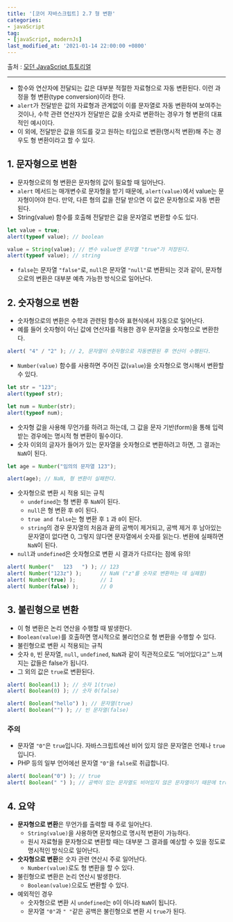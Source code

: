 ```yaml
---
title: '[코어 자바스크립트] 2.7 형 변환'
categories:
- javaScript
tag:
- [javaScript, modernJs]
last_modified_at: '2021-01-14 22:00:00 +0800'
---
```


출처 : [모던 JavaScript 튜토리얼](https://ko.javascript.info/)

---

- 함수와 연산자에 전달되는 값은 대부분 적절한 자료형으로 자동 변환된다. 이런 과정을 형 변환(type conversion)이라 한다.
- `alert`가 전달받은 값의 자료형과 관계없이 이를 문자열로 자동 변환하여 보여주는 것이나, 수학 관련 연산자가 전달받은 값을 숫자로 변환하는 경우가 형 변환의 대표적인 예시이다.
- 이 외에, 전달받은 값을 의도를 갖고 원하는 타입으로 변환(명시적 변환)해 주는 경우도 형 변환이라고 할 수 있다.

## 1. 문자형으로 변환

- 문자형으로의 형 변환은 문자형의 값이 필요할 때 일어난다.
- `alert` 메서드는 매개변수로 문자형을 받기 때문에, `alert(value)`에서 value는 문자형이어야 한다. 만약, 다른 형의 값을 전달 받으면 이 값은 문자형으로 자동 변환된다.
- String(value) 함수를 호출해 전달받은 값을 문자열로 변환할 수도 있다.

```jsx
let value = true;
alert(typeof value); // boolean

value = String(value); // 변수 value엔 문자열 "true"가 저장된다.
alert(typeof value); // string
```

- `false`는 문자열 `"false"`로, `null`은 문자열 `"null"`로 변환되는 것과 같이, 문자형으로의 변환은 대부분 예측 가능한 방식으로 일어난다.

## 2. 숫자형으로 변환

- 숫자형으로의 변환은 수학과 관련된 함수와 표현식에서 자동으로 일어난다.
- 예를 들어 숫자형이 아닌 값에 연산자를 적용한 경우 문자열을 숫자형으로 변환한다.

```jsx
alert( "4" / "2" ); // 2, 문자열이 숫자형으로 자동변환된 후 연산이 수행된다.
```

- `Number(value)` 함수를 사용하면 주어진 값(`value`)을 숫자형으로 명시해서 변환할 수 있다.

```jsx
let str = "123";
alert(typeof str);

let num = Number(str);
alert(typeof num);
```

- 숫자형 값을 사용해 무언가를 하려고 하는데, 그 값을 문자 기반(form)을 통해 입력받는 경우에는 명시적 형 변환이 필수이다.
- 숫자 이외의 글자가 들어가 있는 문자열을 숫자형으로 변환하려고 하면, 그 결과는 `NaN`이 된다.

```jsx
let age = Number("임의의 문자열 123");

alert(age); // NaN, 형 변환이 실패한다.
```

- 숫자형으로 변환 시 적용 되는 규칙
    - `undefined`는 형 변환 후 `NaN`이 된다.
    - `null`은 형 변환 후 `0`이 된다.
    - `true and false`는 형 변환 후 `1` 과 `0`이 된다.
    - `string`의 경우 문자열의 처음과 끝의 공백이 제거되고, 공백 제거 후 남아있는 문자열이 없다면 0, 그렇지 않다면 문자열에서 숫자를 읽는다. 변환에 실패하면 `NaN`이 된다.
- `null`과 `undefined`은 숫자형으로 변환 시 결과가 다르다는 점에 유의!

```jsx
alert( Number("   123   ") ); // 123
alert( Number("123z") );      // NaN ("z"를 숫자로 변환하는 데 실패함)
alert( Number(true) );        // 1
alert( Number(false) );       // 0
```

## 3. 불린형으로 변환

- 이 형 변환은 논리 연산을 수행할 때 발생한다.
- `Boolean(value)`를 호출하면 명시적으로 불리언으로 형 변환을 수행할 수 있다.
- 불린형으로 변환 시 적용되는 규칙
- 숫자 `0`, 빈 문자열, `null`, `undefined`, `NaN`과 같이 직관적으로도 “비어있다고” 느껴지는 값들은 false가 됩니다.
- 그 외의 값은 `true`로 변환된다.

```jsx
alert( Boolean(1) ); // 숫자 1(true)
alert( Boolean(0) ); // 숫자 0(false)

alert( Boolean("hello") ); // 문자열(true)
alert( Boolean("") ); // 빈 문자열(false)
```

### 주의

- 문자열 `"0"`은 `true`입니다. 자바스크립트에선 비어 있지 않은 문자열은 언제나 `true`입니다.
- PHP 등의 일부 언어에선 문자열 `"0"`을 `false`로 취급합니다.

```jsx
alert( Boolean("0") ); // true
alert( Boolean(" ") ); // 공백이 있는 문자열도 비어있지 않은 문자열이기 때문에 true로 변환된다.
```

## 4. 요약

- **문자형으로 변환**은 무언가를 출력할 때 주로 일어난다.
    - `String(value)`을 사용하면 문자형으로 명시적 변환이 가능하다.
    - 원시 자료형을 문자형으로 변환할 때는 대부분 그 결과를 예상할 수 있을 정도로 명시적인 방식으로 일어난다.
- **숫자형으로 변환**은 숫자 관련 연산시 주로 일어난다.
    - `Number(value)`로도 형 변환을 할 수 있다.
- 불린형으로 변환은 논리 연산시 발생한다.
    - `Boolean(value)`으로도 변환할 수 있다.
- 예외적인 경우
    - 숫자형으로 변환 시 `undefined`는 `0`이 아니라 `NaN`이 됩니다.
    - 문자열 `"0"`과 `" "`같은 공백은 불린형으로 변환 시 `true`가 된다.